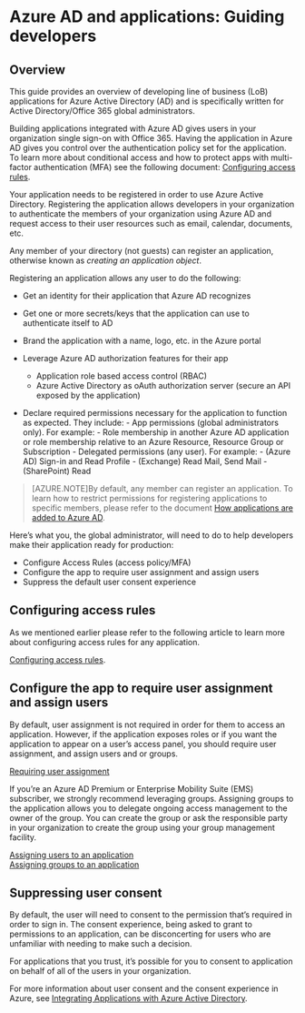 <properties
	pageTitle="Azure AD and Applications: Guiding Developers | Microsoft Azure"
	description="Written for the IT Pro, this article provides guidelines for integrating Azure applications with Active Directory."
	services="active-directory"
	documentationCenter=""
	authors="kgremban"
	manager="stevenpo"
	editor=""/>

<tags
	ms.service="active-directory"
	ms.workload="identity"
	ms.tgt_pltfrm="na"
	ms.devlang="na"
	ms.topic="article"
	ms.date="01/21/2016"
	ms.author="kgremban"/>

# Azure AD and applications: Guiding developers

## Overview

This guide provides an overview of developing line of business (LoB) applications for Azure Active Directory (AD) and is specifically written for Active Directory/Office 365 global administrators.

Building applications integrated with Azure AD gives users in your organization single sign-on with Office 365. Having the application in Azure AD gives you control over the authentication policy set for the application. To learn more about conditional access and how to protect apps with multi-factor authentication (MFA) see the following document: [Configuring access rules](active-directory-conditional-access-azuread-connected-apps.md).

Your application needs to be registered in order to use Azure Active Directory. Registering the application allows developers in your organization to authenticate the members of your organization using Azure AD and request access to their user resources such as email, calendar, documents, etc.

Any member of your directory (not guests) can register an application, otherwise known as *creating an application object*.

Registering an application allows any user to do the following:

- Get an identity for their application that Azure AD recognizes
- Get one or more secrets/keys that the application can use to authenticate itself to AD
- Brand the application with a name, logo, etc. in the Azure portal
- Leverage Azure AD authorization features for their app
  - Application role based access control (RBAC)
  - Azure Active Directory as oAuth authorization server (secure an API exposed by the application)

- Declare required permissions necessary for the application to function as expected. They include:
	  - App permissions (global administrators only). For example:
	    - Role membership in another Azure AD application or role membership relative to an Azure Resource, Resource Group or Subscription
	  - Delegated permissions (any user). For example:
	    - (Azure AD) Sign-in and Read Profile
	    - (Exchange) Read Mail, Send Mail
	    - (SharePoint) Read

> [AZURE.NOTE]By default, any member can register an application. To learn how to restrict permissions for registering applications to specific members, please refer to the document [How applications are added to Azure AD](active-directory-how-applications-are-added.md#who-has-permission-to-add-applications-to-my-azure-ad-instance).

Here’s what you, the global administrator, will need to do to help developers make their application ready for production:

- Configure Access Rules (access policy/MFA)
- Configure the app to require user assignment and assign users
- Suppress the default user consent experience

## Configuring access rules

As we mentioned earlier please refer to the following article to learn more about configuring access rules for any application.

[Configuring access rules](active-directory-conditional-access-azuread-connected-apps.md).

## Configure the app to require user assignment and assign users

By default, user assignment is not required in order for them to access an application. However, if the application exposes roles or if you want the application to appear on a user’s access panel, you should require user assignment, and assign users and or groups.

[Requiring user assignment](active-directory-applications-guiding-developers-requiring-user-assignment.md)

If you’re an Azure AD Premium or Enterprise Mobility Suite (EMS) subscriber, we strongly recommend leveraging groups. Assigning groups to the application allows you to delegate ongoing access management to the owner of the group. You can create the group or ask the responsible party in your organization to create the group using your group management facility.

[Assigning users to an application](active-directory-applications-guiding-developers-assigning-users.md)  
[Assigning groups to an application](active-directory-applications-guiding-developers-assigning-groups.md)

## Suppressing user consent

By default, the user will need to consent to the permission that’s required in order to sign in. The consent experience, being asked to grant to permissions to an application, can be disconcerting for users who are unfamiliar with needing to make such a decision.

For applications that you trust, it’s possible for you to consent to application on behalf of all of the users in your organization.

For more information about user consent and the consent experience in Azure, see [Integrating Applications with Azure Active Directory](active-directory-integrating-applications.md).
